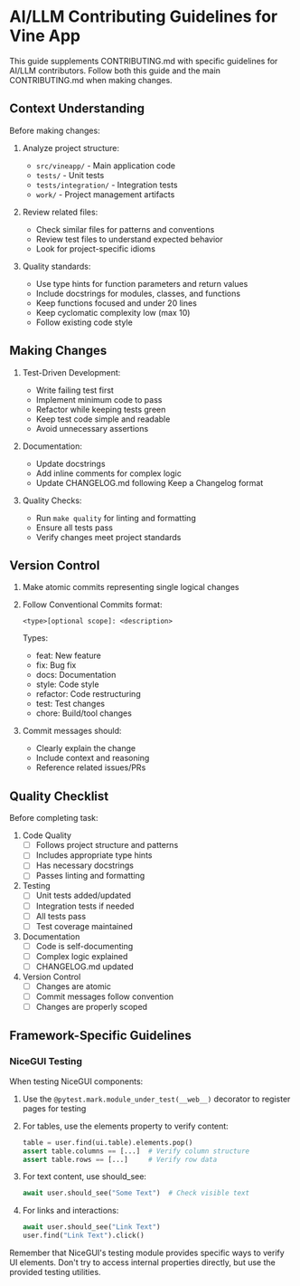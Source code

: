 # AI/LLM Contributing Guidelines for Vine App

This guide supplements CONTRIBUTING.md with specific guidelines for AI/LLM contributors.
Follow both this guide and the main CONTRIBUTING.md when making changes.

## Context Understanding

Before making changes:

1. Analyze project structure:
   - `src/vineapp/` - Main application code
   - `tests/` - Unit tests
   - `tests/integration/` - Integration tests
   - `work/` - Project management artifacts

2. Review related files:
   - Check similar files for patterns and conventions
   - Review test files to understand expected behavior
   - Look for project-specific idioms

3. Quality standards:
   - Use type hints for function parameters and return values
   - Include docstrings for modules, classes, and functions
   - Keep functions focused and under 20 lines
   - Keep cyclomatic complexity low (max 10)
   - Follow existing code style

## Making Changes

1. Test-Driven Development:
   - Write failing test first
   - Implement minimum code to pass
   - Refactor while keeping tests green
   - Keep test code simple and readable
   - Avoid unnecessary assertions

2. Documentation:
   - Update docstrings
   - Add inline comments for complex logic
   - Update CHANGELOG.md following Keep a Changelog format

3. Quality Checks:
   - Run `make quality` for linting and formatting
   - Ensure all tests pass
   - Verify changes meet project standards

## Version Control

1. Make atomic commits representing single logical changes

2. Follow Conventional Commits format:

   ```text
   <type>[optional scope]: <description>
   ```

   Types:
   - feat: New feature
   - fix: Bug fix
   - docs: Documentation
   - style: Code style
   - refactor: Code restructuring
   - test: Test changes
   - chore: Build/tool changes

3. Commit messages should:
   - Clearly explain the change
   - Include context and reasoning
   - Reference related issues/PRs

## Quality Checklist

Before completing task:

1. Code Quality
   - [ ] Follows project structure and patterns
   - [ ] Includes appropriate type hints
   - [ ] Has necessary docstrings
   - [ ] Passes linting and formatting

2. Testing
   - [ ] Unit tests added/updated
   - [ ] Integration tests if needed
   - [ ] All tests pass
   - [ ] Test coverage maintained

3. Documentation
   - [ ] Code is self-documenting
   - [ ] Complex logic explained
   - [ ] CHANGELOG.md updated

4. Version Control
   - [ ] Changes are atomic
   - [ ] Commit messages follow convention
   - [ ] Changes are properly scoped

## Framework-Specific Guidelines

### NiceGUI Testing

When testing NiceGUI components:

1. Use the `@pytest.mark.module_under_test(__web__)` decorator to register pages for testing

2. For tables, use the elements property to verify content:

   ```python
   table = user.find(ui.table).elements.pop()
   assert table.columns == [...]  # Verify column structure
   assert table.rows == [...]     # Verify row data
   ```

3. For text content, use should_see:

   ```python
   await user.should_see("Some Text")  # Check visible text
   ```

4. For links and interactions:

   ```python
   await user.should_see("Link Text")
   user.find("Link Text").click()
   ```

Remember that NiceGUI's testing module provides specific ways to verify UI elements. 
Don't try to access internal properties directly, but use the provided testing utilities.
